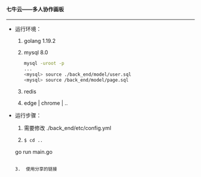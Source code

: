 #### 七牛云——多人协作画板

***

- 运行环境：

  1. golang 1.19.2

  2. mysql 8.0

     ```bash
     mysql -uroot -p
     ...
     <mysql> source ./back_end/model/user.sql
     <mysql> source /back_end/model/page.sql
     ```

  3. redis 

  4. edge | chrome | ..

- 运行步骤：

  1. 需要修改 ./back_end/etc/config.yml
  
  2. ```bash
     $ cd ..
   go run main.go
     ```
  
  3.  使用分享的链接

